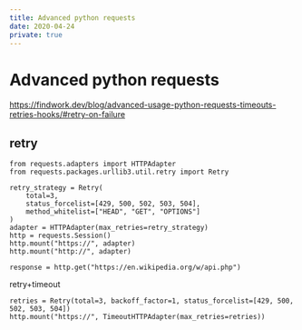 ```yaml
---
title: Advanced python requests
date: 2020-04-24
private: true
---
```

# Advanced python requests
https://findwork.dev/blog/advanced-usage-python-requests-timeouts-retries-hooks/#retry-on-failure

## retry

    from requests.adapters import HTTPAdapter
    from requests.packages.urllib3.util.retry import Retry

    retry_strategy = Retry(
        total=3,
        status_forcelist=[429, 500, 502, 503, 504],
        method_whitelist=["HEAD", "GET", "OPTIONS"]
    )
    adapter = HTTPAdapter(max_retries=retry_strategy)
    http = requests.Session()
    http.mount("https://", adapter)
    http.mount("http://", adapter)

    response = http.get("https://en.wikipedia.org/w/api.php")

retry+timeout

    retries = Retry(total=3, backoff_factor=1, status_forcelist=[429, 500, 502, 503, 504])
    http.mount("https://", TimeoutHTTPAdapter(max_retries=retries))